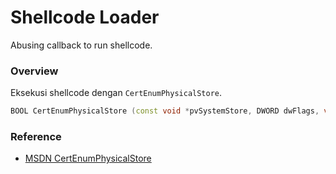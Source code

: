# Shellcode Loader

Abusing callback to run shellcode.

### Overview

Eksekusi shellcode dengan `CertEnumPhysicalStore`.

```c++
BOOL CertEnumPhysicalStore (const void *pvSystemStore, DWORD dwFlags, void *pvArg, PFN_CERT_ENUM_PHYSICAL_STORE pfnEnum);
```

### Reference 

- [MSDN CertEnumPhysicalStore](https://docs.microsoft.com/en-us/windows/win32/api/wincrypt/nf-wincrypt-certenumphysicalstore)